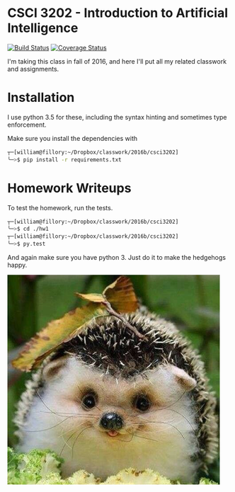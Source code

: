 # CSCI 3202 - Introduction to Artificial Intelligence

[![Build Status](https://travis-ci.org/willzfarmer/CSCI3202.svg?branch=master)](https://travis-ci.org/willzfarmer/CSCI3202)
[![Coverage Status](https://coveralls.io/repos/github/willzfarmer/CSCI3202/badge.svg?branch=master)](https://coveralls.io/github/willzfarmer/CSCI3202?branch=master)

I'm taking this class in fall of 2016, and here I'll put all my related
classwork and assignments.

# Installation

I use python 3.5 for these, including the syntax hinting and sometimes type
enforcement.

Make sure you install the dependencies with

```bash
┬─[william@fillory:~/Dropbox/classwork/2016b/csci3202]
╰─>$ pip install -r requirements.txt
```

# Homework Writeups

To test the homework, run the tests.

```bash
┬─[william@fillory:~/Dropbox/classwork/2016b/csci3202]
╰─>$ cd ./hw1
┬─[william@fillory:~/Dropbox/classwork/2016b/csci3202]
╰─>$ py.test
```

And again make sure you have python 3. Just do it to make the hedgehogs happy.

![png](./hedgehog.png)

